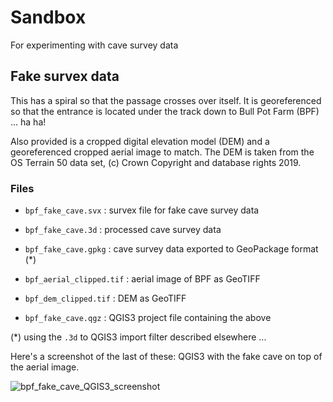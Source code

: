 # Sandbox

For experimenting with cave survey data

## Fake survex data 

This has a spiral so that the passage crosses over itself.  It is
georeferenced so that the entrance is located under the track down to Bull Pot
Farm (BPF) ... ha ha!

Also provided is a cropped digital elevation model
(DEM) and a georeferenced cropped aerial image to match. The DEM is
taken from the OS Terrain 50 data set, (c) Crown Copyright and
database rights 2019.

### Files

- `bpf_fake_cave.svx` : survex file for fake cave survey data
- `bpf_fake_cave.3d` : processed cave survey data

- `bpf_fake_cave.gpkg` : cave survey data exported to GeoPackage format (*)
- `bpf_aerial_clipped.tif` : aerial image of BPF as GeoTIFF
- `bpf_dem_clipped.tif` : DEM as GeoTIFF
- `bpf_fake_cave.qgz` : QGIS3 project file containing the above

(*) using the `.3d` to QGIS3 import filter described elsewhere ...

Here's a screenshot of the last of these: QGIS3 with the fake cave on
top of the aerial image.

![bpf_fake_cave_QGIS3_screenshot](https://user-images.githubusercontent.com/3299856/66168543-6e517c80-e635-11e9-914b-16ec55e07966.png)
